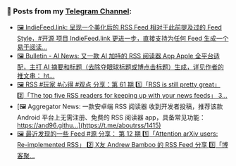 ### 📰 Posts from my [Telegram Channel](https://t.me/s/aboutrss):
<!-- BLOG-POST-LIST:START -->
- [🖼 IndieFeed.link: 呈现一个美化后的 RSS Feed 相对于此前提及过的 Feed Style，#开源 项目 IndieFeed.link 更进一步，直接支持为任何 Feed 生成一个易于阅读...](https://t.me/aboutrss/1418)
- [🖼 Bulletin - AI News: 又一款 AI 加持的 RSS 阅读器 App Apple 全平台适配，主打 AI 摘要和标题（去除夺眼球标题或博点击标题）生成，详见作者的推文串： ht...](https://t.me/aboutrss/1417)
- [🖼 RSS #玩家 #心得 #观点 分享：第 61 期 1️⃣「RSS is still pretty great」 2️⃣「The top five RSS readers for keeping up with your news feeds」 3️...](https://t.me/aboutrss/1416)
- [🖼 Aggregator News: 一款安卓端 RSS 阅读器 收到开发者投稿，推荐该款 Android 平台上无需注册、免费的 RSS 阅读器 app，具备常见功能： https://and96.githu...](https://t.me/aboutrss/1415)
- [🖼 最近发现的一些 Feed #源 分享： 第 12 期 1️⃣「Attention arXiv users: Re-implemented RSS」 2️⃣ X友 Andrew Bamboo 的 RSS Feed 分享 3️⃣「博客聚...](https://t.me/aboutrss/1414)
<!-- BLOG-POST-LIST:END -->

<!--
**AboutRSS/AboutRSS** is a ✨ _special_ ✨ repository because its `README.md` (this file) appears on your GitHub profile.

Here are some ideas to get you started:

- 🔭 I’m currently working on ...
- 🌱 I’m currently learning ...
- 👯 I’m looking to collaborate on ...
- 🤔 I’m looking for help with ...
- 💬 Ask me about ...
- 📫 How to reach me: ...
- 😄 Pronouns: ...
- ⚡ Fun fact: ...
-->
